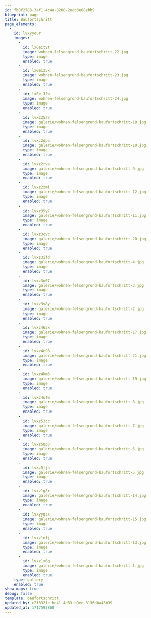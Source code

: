 ```yaml
---
id: fb0f2783-3af1-4c4a-8268-2ecb3e08ebb9
blueprint: page
title: Baufortschritt
page_elements:
  -
    id: lvxyyour
    images:
      -
        id: lx0eityt
        image: wohnen-felsengrund-baufortschritt-22.jpg
        type: image
        enabled: true
      -
        id: lx0eiz5x
        image: wohnen-felsengrund-baufortschritt-23.jpg
        type: image
        enabled: true
      -
        id: lx0ej32w
        image: wohnen-felsengrund-baufortschritt-24.jpg
        type: image
        enabled: true
      -
        id: lvxz25a7
        image: galerie/wohnen-felsengrund-baufortschritt-18.jpg
        type: image
        enabled: true
      -
        id: lvxz2dpp
        image: galerie/wohnen-felsengrund-baufortschritt-10.jpg
        type: image
        enabled: true
      -
        id: lvxz2rva
        image: galerie/wohnen-felsengrund-baufortschritt-9.jpg
        type: image
        enabled: true
      -
        id: lvxz2zmi
        image: galerie/wohnen-felsengrund-baufortschritt-12.jpg
        type: image
        enabled: true
      -
        id: lvxz35y7
        image: galerie/wohnen-felsengrund-baufortschritt-11.jpg
        type: image
        enabled: true
      -
        id: lvxz3cvc
        image: galerie/wohnen-felsengrund-baufortschritt-20.jpg
        type: image
        enabled: true
      -
        id: lvxz3ifd
        image: galerie/wohnen-felsengrund-baufortschritt-4.jpg
        type: image
        enabled: true
      -
        id: lvxz3o67
        image: galerie/wohnen-felsengrund-baufortschritt-3.jpg
        type: image
        enabled: true
      -
        id: lvxz3v8y
        image: galerie/wohnen-felsengrund-baufortschritt-2.jpg
        type: image
        enabled: true
      -
        id: lvxz465x
        image: galerie/wohnen-felsengrund-baufortschritt-17.jpg
        type: image
        enabled: true
      -
        id: lvxz4e98
        image: galerie/wohnen-felsengrund-baufortschritt-21.jpg
        type: image
        enabled: true
      -
        id: lvxz4km3
        image: galerie/wohnen-felsengrund-baufortschritt-19.jpg
        type: image
        enabled: true
      -
        id: lvxz4ufw
        image: galerie/wohnen-felsengrund-baufortschritt-8.jpg
        type: image
        enabled: true
      -
        id: lvxz53cc
        image: galerie/wohnen-felsengrund-baufortschritt-7.jpg
        type: image
        enabled: true
      -
        id: lvxz58p3
        image: galerie/wohnen-felsengrund-baufortschritt-6.jpg
        type: image
        enabled: true
      -
        id: lvxz5fja
        image: galerie/wohnen-felsengrund-baufortschritt-5.jpg
        type: image
        enabled: true
      -
        id: lvxz1g8r
        image: galerie/wohnen-felsengrund-baufortschritt-14.jpg
        type: image
        enabled: true
      -
        id: lvxyyqzx
        image: galerie/wohnen-felsengrund-baufortschritt-15.jpg
        type: image
        enabled: true
      -
        id: lvxz1nfj
        image: galerie/wohnen-felsengrund-baufortschritt-13.jpg
        type: image
        enabled: true
      -
        id: lvxz1x6q
        image: galerie/wohnen-felsengrund-baufortschritt-1.jpg
        type: image
        enabled: true
    type: gallery
    enabled: true
show_maps: true
debug: false
template: baufortschritt
updated_by: c2f8321e-be41-4d83-b9ee-8136dba46b39
updated_at: 1717592868
---
```


